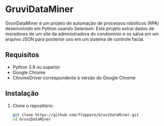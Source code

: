 # GruviDataMiner

GruviDataMiner é um projeto de automação de processos robóticos (RPA) desenvolvido em Python usando Selenium. Este projeto extrai dados de moradores de um site da administradora do condomínio e os salva em um arquivo JSON para posterior uso em um sistema de controle facial.

## Requisitos

- Python 3.9 ou superior
- Google Chrome
- ChromeDriver correspondente à versão do Google Chrome

## Instalação

1. Clone o repositório:

   ```bash
   git clone https://github.com/ftapparo/GruviDataMiner.git
   cd GruviDataMiner
